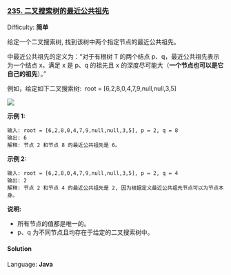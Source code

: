 ### [235\. 二叉搜索树的最近公共祖先](https://leetcode-cn.com/problems/lowest-common-ancestor-of-a-binary-search-tree/)

Difficulty: **简单**


给定一个二叉搜索树, 找到该树中两个指定节点的最近公共祖先。

中最近公共祖先的定义为：“对于有根树 T 的两个结点 p、q，最近公共祖先表示为一个结点 x，满足 x 是 p、q 的祖先且 x 的深度尽可能大（**一个节点也可以是它自己的祖先**）。”

例如，给定如下二叉搜索树:  root = [6,2,8,0,4,7,9,null,null,3,5]

![](https://assets.leetcode-cn.com/aliyun-lc-upload/uploads/2018/12/14/binarysearchtree_improved.png)

**示例 1:**

```
输入: root = [6,2,8,0,4,7,9,null,null,3,5], p = 2, q = 8
输出: 6 
解释: 节点 2 和节点 8 的最近公共祖先是 6。
```

**示例 2:**

```
输入: root = [6,2,8,0,4,7,9,null,null,3,5], p = 2, q = 4
输出: 2
解释: 节点 2 和节点 4 的最近公共祖先是 2, 因为根据定义最近公共祖先节点可以为节点本身。
```

**说明:**

*   所有节点的值都是唯一的。
*   p、q 为不同节点且均存在于给定的二叉搜索树中。


#### Solution

Language: **Java**

```java
​
```
